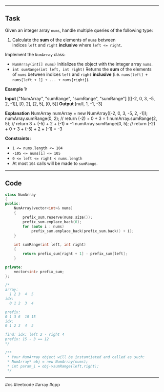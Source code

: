 ___
## Task
Given an integer array `nums`, handle multiple queries of the following type:

1. Calculate the **sum** of the elements of `nums` between indices `left` and `right` **inclusive** where `left <= right`.

Implement the `NumArray` class:

- `NumArray(int[] nums)` Initializes the object with the integer array `nums`.
- `int sumRange(int left, int right)` Returns the **sum** of the elements of `nums` between indices `left` and `right` **inclusive** (i.e. `nums[left] + nums[left + 1] + ... + nums[right]`).

**Example 1:**

**Input**
["NumArray", "sumRange", "sumRange", "sumRange"]
[[[-2, 0, 3, -5, 2, -1]], [0, 2], [2, 5], [0, 5]]
**Output**
[null, 1, -1, -3]

**Explanation**
NumArray numArray = new NumArray([-2, 0, 3, -5, 2, -1]);
numArray.sumRange(0, 2); // return (-2) + 0 + 3 = 1
numArray.sumRange(2, 5); // return 3 + (-5) + 2 + (-1) = -1
numArray.sumRange(0, 5); // return (-2) + 0 + 3 + (-5) + 2 + (-1) = -3

**Constraints:**

- `1 <= nums.length <= 104`
- `-105 <= nums[i] <= 105`
- `0 <= left <= right < nums.length`
- At most `104` calls will be made to `sumRange`.
___
## Code
```cpp
class NumArray 
{
public:
    NumArray(vector<int>& nums) 
    {
        prefix_sum.reserve(nums.size());
        prefix_sum.emplace_back(0);
        for (auto i : nums)
            prefix_sum.emplace_back(prefix_sum.back() + i);
    }
    
    int sumRange(int left, int right) 
    {
        return prefix_sum[right + 1] - prefix_sum[left];
    }

private:
    vector<int> prefix_sum;
};

/*
array:
  1 2 3  4  5 
idx:
  0 1 2  3  4

prefix:
0 1 3 6  10 15 
idx:
0 1 2 3  4  5

find: idx: left 2 - right 4
prefix: 15 - 3 == 12
*/

/**
 * Your NumArray object will be instantiated and called as such:
 * NumArray* obj = new NumArray(nums);
 * int param_1 = obj->sumRange(left,right);
 */
```
___
#cs #leetcode #array #cpp